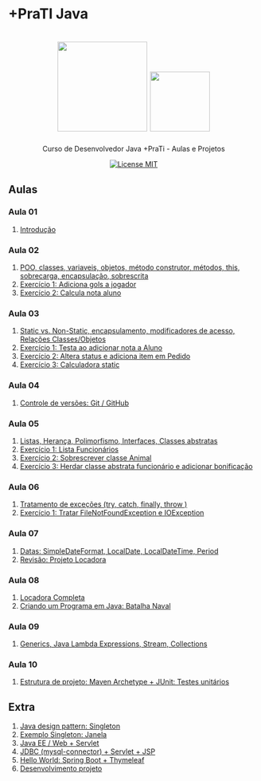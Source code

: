 # +PraTI Java

<h1 align="center">
  <img src="https://www.maisprati.com.br/wp-content/uploads/2020/06/logo_azul.png" width="180">
  <img src="https://cdn.iconscout.com/icon/free/png-256/java-43-569305.png" width="120">
</h1>

<p align="center">Curso de Desenvolvedor Java +PraTi - Aulas e Projetos</p>

<p align="center">
  <a href="https://opensource.org/licenses/MIT">
    <img src="https://img.shields.io/badge/License-MIT-blue.svg" alt="License MIT">
  </a>
</p>

## Aulas

### Aula 01

1. [Introdução](Aula_01/Aula1)

### Aula 02

1. [POO, classes, variaveis, objetos, método construtor, métodos, this, sobrecarga, encapsulação, sobrescrita ](Aula_02/Aula02)
2. [Exercício 1: Adiciona gols a jogador](Aula_02/Aula02_Exercicio1)
3. [Exercício 2: Calcula nota aluno](Aula_02/Aula02_Exercicio2)

### Aula 03

1. [Static vs. Non-Static, encapsulamento, modificadores de acesso, Relações Classes/Objetos](Aula_03/Aula03)
2. [Exercício 1: Testa ao adicionar nota a Aluno](Aula_03/Aula03_Exercicio1)
3. [Exercício 2: Altera status e adiciona item em Pedido](Aula_03/Aula03_Exercicio2)
4. [Exercício 3: Calculadora static](Aula_03/Aula03_Exercicio3)

### Aula 04

1. [Controle de versões: Git / GitHub](Aula_04_-_Git)

### Aula 05

1. [Listas, Herança, Polimorfismo, Interfaces, Classes abstratas](Aula_05/Aula05)
2. [Exercício 1: Lista Funcionários](Aula_05/Aula05_Exercicio1)
3. [Exercício 2: Sobrescrever classe Animal](Aula_05/Aula05_Exercicio2)
4. [Exercício 3: Herdar classe abstrata funcionário e adicionar bonificação](Aula_05/Aula05_Exercicio3)

### Aula 06

1. [Tratamento de exceções (try, catch, finally, throw )](Aula_06/Aula06)
2. [Exercício 1: Tratar FileNotFoundException e IOException](Aula_06/Aula06_Exercicio1)

### Aula 07

1. [Datas: SimpleDateFormat, LocalDate, LocalDateTime, Period](Aula_07/Aula07)
2. [Revisão: Projeto Locadora](Aula_07/Aula07_Revisao_Locadora) 



### Aula 08


1. [Locadora Completa](Aula_08/Aluguel-Carros-Aula-Completo)
2. [Criando um Programa em Java: Batalha Naval](Aula_08/Aula08_BatalhaNaval_Completo)

### Aula 09

1. [Generics, Java Lambda Expressions, Stream, Collections](Aula_09/Aula09)


### Aula 10

1. [Estrutura de projeto: Maven Archetype + JUnit: Testes unitários](Aula_10/Aula10_Maven_JUnit)


## Extra 

1. [Java design pattern: Singleton](Extra/java-design-pattern-singleton)
2. [Exemplo Singleton: Janela](Extra/singleton-example-janela)
3. [Java EE / Web + Servlet](Extra/FirstServlet)
4. [JDBC (mysql-connector) + Servlet + JSP](Extra/CRUD_Servlet)
5. [Hello World: Spring Boot + Thymeleaf](Extra/hellospringboot)
6. [Desenvolvimento projeto](Extra/Projeto)
























